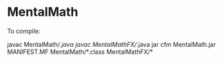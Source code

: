 # MentalMath

To compile:

javac MentalMath/*.java
javac MentalMathFX/*.java
jar cfm MentalMath.jar MANIFEST.MF MentalMath/\*.class MentalMathFX/\*
